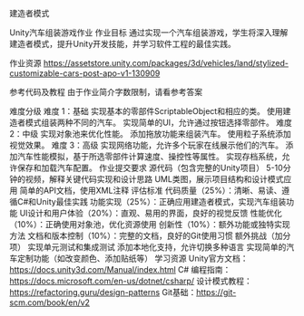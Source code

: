 建造者模式

Unity汽车组装游戏作业
作业目标
通过实现一个汽车组装游戏，学生将深入理解建造者模式，提升Unity开发技能，并学习软件工程的最佳实践。

作业资源
https://assetstore.unity.com/packages/3d/vehicles/land/stylized-customizable-cars-post-apo-v1-130909

参考代码及教程
由于作业简介字数限制，请看参考答案

难度分级
难度 1：基础
实现基本的零部件ScriptableObject和相应的类。
使用建造者模式组装两种不同的汽车。
实现简单的UI，允许通过按钮选择零部件。
难度 2：中级
实现对象池来优化性能。
添加拖放功能来组装汽车。
使用粒子系统添加视觉效果。
难度 3：高级
实现网络功能，允许多个玩家在线展示他们的汽车。
添加汽车性能模拟，基于所选零部件计算速度、操控性等属性。
实现存档系统，允许保存和加载汽车配置。
作业提交要求
源代码（包含完整的Unity项目）
5-10分钟的视频，解释关键代码实现和设计思路
UML类图，展示项目结构和设计模式应用
简单的API文档，使用XML注释
评估标准
代码质量（25%）：清晰、易读、遵循C#和Unity最佳实践
功能实现（25%）：正确应用建造者模式，实现汽车组装功能
UI设计和用户体验（20%）：直观、易用的界面，良好的视觉反馈
性能优化（10%）：正确使用对象池，优化资源使用
创新性（10%）：额外功能或独特实现方法
文档和版本控制（10%）：完整的文档，良好的Git使用习惯
额外挑战（加分项）
实现单元测试和集成测试
添加本地化支持，允许切换多种语言
实现简单的汽车定制功能（如改变颜色、添加贴纸等）
学习资源
Unity官方文档：https://docs.unity3d.com/Manual/index.html
C# 编程指南：https://docs.microsoft.com/en-us/dotnet/csharp/
设计模式教程：https://refactoring.guru/design-patterns
Git基础：https://git-scm.com/book/en/v2
